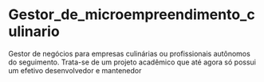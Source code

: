 # Gestor_de_microempreendimento_culinario
Gestor de negócios para empresas culinárias ou profissionais autônomos do seguimento.
Trata-se de um projeto acadêmico que até agora só possui um efetivo desenvolvedor e mantenedor
